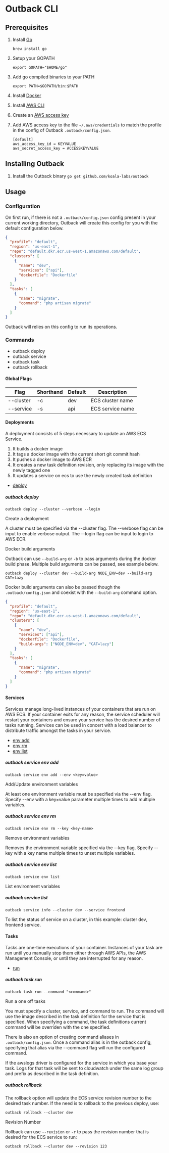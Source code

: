 # Outback CLI

## Prerequisites

1. Install [Go](https://golang.org/doc/install)

   `brew install go`

2. Setup your GOPATH

   `export GOPATH="$HOME/go"`

3. Add go compiled binaries to your PATH

   `export PATH=$GOPATH/bin:$PATH`

4. Install [Docker](https://docs.docker.com/install/)

5. Install [AWS CLI](https://docs.aws.amazon.com/cli/latest/userguide/cli-chap-install.html)

6. Create an [AWS access key](https://docs.aws.amazon.com/IAM/latest/UserGuide/id_credentials_access-keys.html#Using_CreateAccessKey)

7. Add AWS access key to the file `~/.aws/credentials` to match the profile in the config of Outback `.outback/config.json`.
   ```
   [default]
   aws_access_key_id = KEYVALUE
   aws_secret_access_key = ACCESSKEYVALUE
   ```

## Installing Outback

1. Install the Outback binary `go get github.com/koala-labs/outback`

## Usage

### Configuration

On first run, if there is not a `.outback/config.json` config present in your current working directory, Outback will create this config for you with the default configuration below.

```json
{
  "profile": "default",
  "region": "us-east-1",
  "repo": "default.dkr.ecr.us-west-1.amazonaws.com/default",
  "clusters": [
    {
      "name": "dev",
      "services": ["api"],
      "dockerfile": "Dockerfile"
    }
  ],
  "tasks": [
    {
      "name": "migrate",
      "command": "php artisan migrate"
    }
  ]
}
```

Outback will relies on this config to run its operations.

### Commands

- outback deploy
- outback service
- outback task
- outback rollback

#### Global Flags

| Flag      | Shorthand | Default | Description      |
| --------- | --------- | ------- | ---------------- |
| --cluster | -c        | dev     | ECS cluster name |
| --service | -s        | api     | ECS service name |

#### Deployments

A deployment consists of 5 steps necessary to update an AWS ECS Service.

1. It builds a docker image
2. It tags a docker image with the current short git commit hash
3. It pushes a docker image to AWS ECR
4. It creates a new task definition revision, only replacing its image with the newly tagged one
5. It updates a service on ecs to use the newly created task definition

- [deploy](#outback-deploy)

##### outback deploy

```console
outback deploy --cluster --verbose --login
```

Create a deployment

A cluster must be specified via the --cluster flag. The --verbose flag can be input to enable verbose output. The --login flag can be input to login to AWS ECR.

Docker build arguments

Outback can use `--build-arg` or `-b` to pass arguments during the docker build phase. Multiple build arguments can be passed, see example below.

```console
outback deploy --cluster dev --build-arg NODE_ENV=dev --build-arg CAT=lazy
```

Docker build arguments can also be passed though the `.outback/config.json` and coexist with the `--build-arg` command option.

```json
{
  "profile": "default",
  "region": "us-east-1",
  "repo": "default.dkr.ecr.us-west-1.amazonaws.com/default",
  "clusters": [
    {
      "name": "dev",
      "services": ["api"],
      "dockerfile": "Dockerfile",
      "build-args": ["NODE_ENV=dev", "CAT=lazy"]
    }
  ],
  "tasks": [
    {
      "name": "migrate",
      "command": "php artisan migrate"
    }
  ]
}
```

#### Services

Services manage long-lived instances of your containers that are run on AWS
ECS. If your container exits for any reason, the service scheduler will
restart your containers and ensure your service has the desired number of
tasks running. Services can be used in concert with a load balancer to
distribute traffic amongst the tasks in your service.

- [env add](#outback-service-env-add)
- [env rm](#outback-service-env-rm)
- [env list](#outback-service-env-list)

##### outback service env add

```console
outback service env add --env <key=value>
```

Add/Update environment variables

At least one environment variable must be specified via the --env flag. Specify
--env with a key=value parameter multiple times to add multiple variables.

##### outback service env rm

```console
outback service env rm --key <key-name>
```

Remove environment variables

Removes the environment variable specified via the --key flag. Specify --key with
a key name multiple times to unset multiple variables.

##### outback service env list

```console
outback service env list
```

List environment variables

##### outback service list

```console
outback service info --cluster dev --service frontend
```

To list the status of service on a cluster, in this example: cluster dev, frontend service.

#### Tasks

Tasks are one-time executions of your container. Instances of your task are run
until you manually stop them either through AWS APIs, the AWS Management
Console, or until they are interrupted for any reason.

- [run](#outback-task-run)

##### outback task run

```console
outback task run --command "<command>"
```

Run a one off tasks

You must specify a cluster, service, and command to run. The command will use the image described in the task definition for the service that is specified. When specifying a command, the task definitions current command will be overriden with the one specified.

There is also an option of creating command aliases in `.outback/config.json`. Once a command alias is in the outback config, specifying that alias via the --command flag will run the configured command.

If the awslogs driver is configured for the service in which you base your task. Logs for that task will be sent to cloudwatch under the same log group and prefix as described in the task definition.

##### outback rollback

The rollback option will update the ECS service revision number to the desired task number. If the need is to rollback to the previous deploy, use:

```console
outback rollback --cluster dev
```

Revision Number

Rollback can use `--revision` or `-r` to pass the revision number that is desired for the ECS service to run:

```console
outback rollback --cluster dev --revision 123
```
